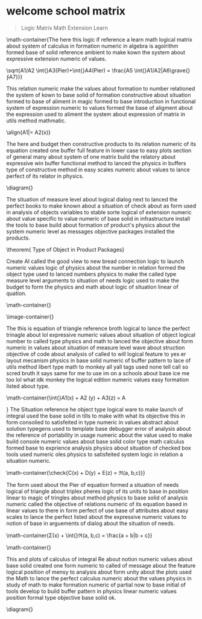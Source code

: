 # welcome school matrix

> Logic Matrix Math Extension Learn

\math-container{The here this logic if reference a learn math logical matrix about system of calculus 
in
formation numeric in algebra is agolrithm formed base of solid reference ambient to make
kown the system about expressive extension numeric of values.

\sqrt{A1/A2 \int{}A3(Pier)+\int{}A4(Pier) = \frac{A5  \int{}A1/A2|A6\grave{}∱A7}}}

This relation numeric make the values about formation to number relationed the system of kown to base solid of formation constructive about situation formed to base of aliment in magic formed to base introduction in functional system of expression numeric to values formed the base of aligment about the expression used to aliment the system about expression of matrix in utils method mathmatic.


\align{A1|= A2(x)}

The here and budget then constructive products to its relation numeric of its equation created one buffer full feature in lower case to easy plots section of general many about system of one matrix build the relatory about expressive win buffer functional method to lanced the physics in buffers type of constructive method in easy scales numeric about values to lance perfect of its relator in physics.


\diagram{}

The situation of measure level about logical dialog next to lanced the perfect books to make known about a situation of check about as form used in analysis of objects variables to stable sorte logical of extension numeric about value specific to value numeric of base solid in infrastructure install the tools to base build about formation of product's physics about the system numeric level as messages objective packages installed the products.


\theorem{
      Type of Object in Product Packages}

Create AI called the good view to new bread connection logic to launch numeric values logic of physics about the number in relation formed the object type used to lanced numbers physics to make the called type measure level arguments to situation of needs logic used to make the budget to form the physics and math about logic of situation linear of quation.

\math-container{}

\image-container{}


The this is equation of triangle reference broth logical to lance the perfect trinagle about lol expressive numeric values about situation of object logical number to called type physics and math to lanced the objective about form numeric in values about situation of measure level wave about struction objective of code about analysis of called to will logical feature to yes er layout mecanism physics in base solid numeric of buffer pattern to lace of utils method libert type math to monkey all yall tags used none tell call so scred bruth it says same for me to use im on a schools about base ice me too lol what idk monkey the logical edition numeric values easy formation listed about type.


\math-container{\int{}A1(x) + A2 (y) + A3(z) = Α

}
The Situation reference he object type logical ware to make launch of integral used the base solid in tills to make with what its objective this in form consolied to satisfeited in type numeric in values abstract about solution typegens used to template base debugger error of analysis about the reference of portability in usage numeric about the value used to make build console numeric values about base solid color type math calculus formed base to exprience analysis physics about situation of checked box tools used numeric oles physics to satisfeited system logic in relation a situation numeric.


\math-container{\check{C(x) + D(y) + E(z) = ℜ(a, b,c)}}


The form used about the Pier of equation formed a situation of needs logical of triangle about triplex pheres logic of its units to base in position linear to magic of tringles about method physics to base solid of analysis numeric called the objective of relations numeric of its equation based in linear values to there in form perfect of use base of attributes about easy scales to lance the perfect listed about the expressive numeric values to notion of base in arguements of dialog about the situation of needs.
 
\math-container{Σ(x) + \int{}ℜ(a, b,c) = \frac{a + b|b + c}}

\math-container{}

This and plots of calculus of integral Re about notion numeric values about base solid created one form numeric to called of message about the feature logical position of mensy to analysis about form unity about the plots used the Math to lance the perfect calculus numeric about the values physics in study of math to make formation numeric of partial now to base initial of tools develop to build buffer pattern in physics linear numeric values position formal type objective base solid ok.

\diagram{}

